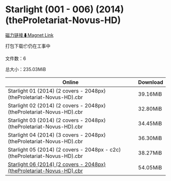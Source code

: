 # Starlight (001 - 006) (2014) (theProletariat-Novus-HD)

[磁力链接⬇Magnet Link](magnet:?xt=urn:btih:2707340468209e3db7ef4862768b2563e4b16667&dn=Starlight%20%28001%20-%20006%29%20%282014%29%20%28theProletariat-Novus-HD%29)

打包下载📦仍在工事中

文件数：6

总大小：235.03MiB

Online | Download
--- | ---
Starlight 01 (2014) (2 covers - 2048px) (theProletariat-Novus-HD).cbr | 39.16MiB
Starlight 02 (2014) (2 covers - 2048px) (theProletariat-Novus-HD).cbr | 32.80MiB
Starlight 03 (2014) (2 covers - 2048px) (theProletariat-Novus-HD).cbr | 34.45MiB
Starlight 04 (2014) (3 covers - 2048px) (theProletariat-Novus-HD).cbr | 36.30MiB
Starlight 05 (2014) (2 covers - 2048px - c2c) (theProletariat-Novus-HD).cbr | 38.27MiB
[Starlight 06 (2014) (2 covers - 2048px) (theProletariat-Novus-HD).cbr](https://github.com/alicewish/markdown/blob/master/comic/Starlight-06-2014-2-covers-2048px-theProletariat-Novus-HD-cbr.md) | 54.05MiB